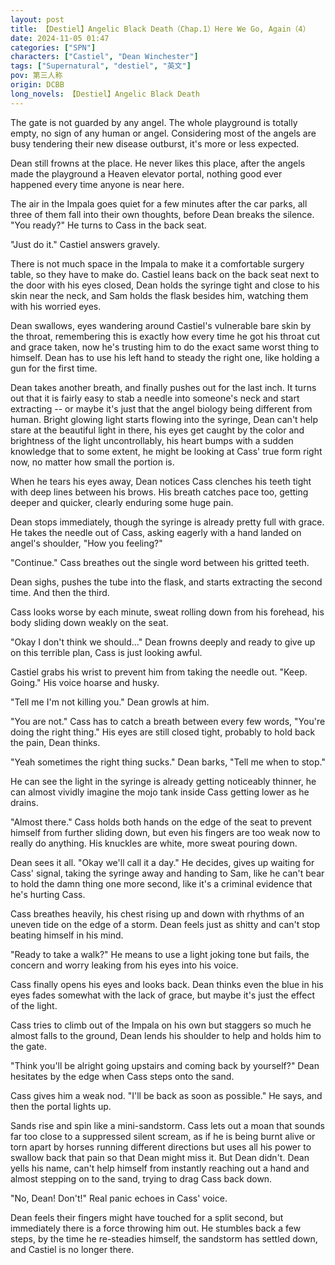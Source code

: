 ```yaml
---
layout: post
title: 【Destiel】Angelic Black Death（Chap.1）Here We Go, Again（4）
date: 2024-11-05 01:47
categories: ["SPN"]
characters: ["Castiel", "Dean Winchester"]
tags: ["Supernatural", "destiel", "英文"]
pov: 第三人称
origin: DCBB
long_novels: 【Destiel】Angelic Black Death
---
```


The gate is not guarded by any angel. The whole playground is totally empty, no sign of any human or angel. Considering most of the angels are busy tendering their new disease outburst, it's more or less expected.

Dean still frowns at the place. He never likes this place, after the angels made the playground a Heaven elevator portal, nothing good ever happened every time anyone is near here.

The air in the Impala goes quiet for a few minutes after the car parks, all three of them fall into their own thoughts, before Dean breaks the silence. "You ready?" He turns to Cass in the back seat.

"Just do it." Castiel answers gravely.

There is not much space in the Impala to make it a comfortable surgery table, so they have to make do. Castiel leans back on the back seat next to the door with his eyes closed, Dean holds the syringe tight and close to his skin near the neck, and Sam holds the flask besides him, watching them with his worried eyes.

Dean swallows, eyes wandering around Castiel's vulnerable bare skin by the throat, remembering this is exactly how every time he got his throat cut and grace taken, now he's trusting him to do the exact same worst thing to himself. Dean has to use his left hand to steady the right one, like holding a gun for the first time.

Dean takes another breath, and finally pushes out for the last inch. It turns out that it is fairly easy to stab a needle into someone's neck and start extracting -- or maybe it's just that the angel biology being different from human. Bright glowing light starts flowing into the syringe, Dean can't help stare at the beautiful light in there, his eyes get caught by the color and brightness of the light uncontrollably, his heart bumps with a sudden knowledge that to some extent, he might be looking at Cass' true form right now, no matter how small the portion is.

When he tears his eyes away, Dean notices Cass clenches his teeth tight with deep lines between his brows. His breath catches pace too, getting deeper and quicker, clearly enduring some huge pain.

Dean stops immediately, though the syringe is already pretty full with grace. He takes the needle out of Cass, asking eagerly with a hand landed on angel's shoulder, "How you feeling?"

"Continue." Cass breathes out the single word between his gritted teeth.

Dean sighs, pushes the tube into the flask, and starts extracting the second time. And then the third.

Cass looks worse by each minute, sweat rolling down from his forehead, his body sliding down weakly on the seat.

"Okay I don't think we should..." Dean frowns deeply and ready to give up on this terrible plan, Cass is just looking awful.

Castiel grabs his wrist to prevent him from taking the needle out. "Keep. Going." His voice hoarse and husky.

"Tell me I'm not killing you." Dean growls at him.

"You are not." Cass has to catch a breath between every few words, "You're doing the right thing." His eyes are still closed tight, probably to hold back the pain, Dean thinks.

"Yeah sometimes the right thing sucks." Dean barks, "Tell me when to stop."

He can see the light in the syringe is already getting noticeably thinner, he can almost vividly imagine the mojo tank inside Cass getting lower as he drains.

"Almost there." Cass holds both hands on the edge of the seat to prevent himself from further sliding down, but even his fingers are too weak now to really do anything. His knuckles are white, more sweat pouring down.

Dean sees it all. "Okay we'll call it a day." He decides, gives up waiting for Cass' signal, taking the syringe away and handing to Sam, like he can't bear to hold the damn thing one more second, like it's a criminal evidence that he's hurting Cass.

Cass breathes heavily, his chest rising up and down with rhythms of an uneven tide on the edge of a storm. Dean feels just as shitty and can't stop beating himself in his mind.

"Ready to take a walk?" He means to use a light joking tone but fails, the concern and worry leaking from his eyes into his voice.

Cass finally opens his eyes and looks back. Dean thinks even the blue in his eyes fades somewhat with the lack of grace, but maybe it's just the effect of the light.

Cass tries to climb out of the Impala on his own but staggers so much he almost falls to the ground, Dean lends his shoulder to help and holds him to the gate.

"Think you'll be alright going upstairs and coming back by yourself?" Dean hesitates by the edge when Cass steps onto the sand.

Cass gives him a weak nod. "I'll be back as soon as possible." He says, and then the portal lights up.

Sands rise and spin like a mini-sandstorm. Cass lets out a moan that sounds far too close to a suppressed silent scream, as if he is being burnt alive or torn apart by horses running different directions but uses all his power to swallow back that pain so that Dean might miss it. But Dean didn't. Dean yells his name, can't help himself from instantly reaching out a hand and almost stepping on to the sand, trying to drag Cass back down.

"No, Dean! Don't!" Real panic echoes in Cass' voice.

Dean feels their fingers might have touched for a split second, but immediately there is a force throwing him out. He stumbles back a few steps, by the time he re-steadies himself, the sandstorm has settled down, and Castiel is no longer there.
